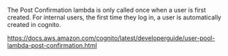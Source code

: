 The Post Confirmation lambda is only called once when a user is first created. For internal users, the first time they log in, a user is automatically created in cognito.

https://docs.aws.amazon.com/cognito/latest/developerguide/user-pool-lambda-post-confirmation.html
